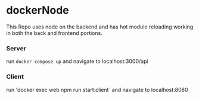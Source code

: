 # dockerNode
This Repo uses node on the backend and has hot module reloading
working in both the back and frontend portions.

### Server
run `docker-compose up` and navigate to localhost:3000/api 
### Client
run 'docker exec web npm run start:client` and navigate to localhost:8080